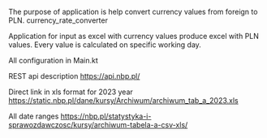 
The purpose of application is help convert currency values from foreign to PLN.
currency_rate_converter

Application for input as excel with currency values produce excel with PLN values. 
Every value is calculated on specific working day.

All configuration in Main.kt

REST api description
https://api.nbp.pl/

Direct link in xls format for 2023 year
https://static.nbp.pl/dane/kursy/Archiwum/archiwum_tab_a_2023.xls

All date ranges
https://nbp.pl/statystyka-i-sprawozdawczosc/kursy/archiwum-tabela-a-csv-xls/

